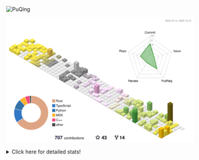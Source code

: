 ![PuQing](https://user-images.githubusercontent.com/27223114/171565019-9a56fae6-b08b-421f-99db-7e830da42371.png)

![](./profile-3d-contrib/profile-season-animate.svg)

<details>
<summary>Click here for detailed stats!</summary>

<!--START_SECTION:waka-->
![Lines of code](https://img.shields.io/badge/From%20Hello%20World%20I%27ve%20Written-2.8%20million%20lines%20of%20code-blue)

**🐱 My GitHub Data** 

> 📦 470.9 kB Used in GitHub's Storage 
 > 
> 🏆 560 Contributions in the Year 2025
 > 
> 🚫 Not Opted to Hire
 > 
> 📜 35 Public Repositories 
 > 
> 🔑 36 Private Repositories 
 > 
**I'm an Early 🐤** 

```text
🌞 Morning                1029 commits        ██░░░░░░░░░░░░░░░░░░░░░░░   09.37 % 
🌆 Daytime                4745 commits        ███████████░░░░░░░░░░░░░░   43.23 % 
🌃 Evening                2998 commits        ███████░░░░░░░░░░░░░░░░░░   27.31 % 
🌙 Night                  2205 commits        █████░░░░░░░░░░░░░░░░░░░░   20.09 % 
```


📊 **This Week I Spent My Time On** 

```text
💬 Programming Languages: 
Python                   16 hrs 1 min        ████████████░░░░░░░░░░░░░   46.81 % 
Rust                     10 hrs 31 mins      ████████░░░░░░░░░░░░░░░░░   30.72 % 
TOML                     2 hrs 48 mins       ██░░░░░░░░░░░░░░░░░░░░░░░   08.21 % 
JSON                     1 hr 47 mins        █░░░░░░░░░░░░░░░░░░░░░░░░   05.23 % 
Markdown                 1 hr 13 mins        █░░░░░░░░░░░░░░░░░░░░░░░░   03.59 % 

🔥 Editors: 
VS Code                  34 hrs 8 mins       █████████████████████████   99.67 % 
Obsidian                 6 mins              ░░░░░░░░░░░░░░░░░░░░░░░░░   00.33 % 

💻 Operating System: 
Linux                    19 hrs 27 mins      ██████████████░░░░░░░░░░░   56.83 % 
WSL                      14 hrs 35 mins      ███████████░░░░░░░░░░░░░░   42.62 % 
Mac                      7 mins              ░░░░░░░░░░░░░░░░░░░░░░░░░   00.35 % 
Windows                  4 mins              ░░░░░░░░░░░░░░░░░░░░░░░░░   00.20 % 
```


<!--END_SECTION:waka-->
</details>

